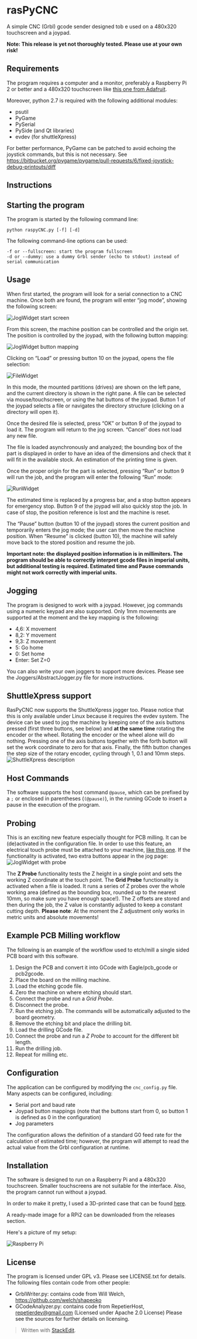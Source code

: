 
rasPyCNC
==========
A simple CNC (Grbl) gcode sender designed tob e used on a 480x320 touchscreen and a joypad.

**Note: This release is yet not thoroughly tested. Please use at your own risk!**

Requirements
------------

The program requires a computer and a monitor, preferably a Raspberry Pi 2 or better and a 480x320 touchscreen like [this one from Adafruit](https://www.adafruit.com/products/2097).

Moreover, python 2.7 is required with the following additional modules:

 - psutil
 - PyGame
 - PySerial
 - PySide (and Qt libraries)
 - evdev (for shuttleXpress)

For better performance, PyGame can be patched to avoid echoing the joystick commands, but this is not necessary. See https://bitbucket.org/pygame/pygame/pull-requests/6/fixed-joystick-debug-printouts/diff

Instructions
------------

Starting the program
--------

The program is started by the following command line:

    python raspyCNC.py [-f] [-d]

The following command-line options can be used:

    -f or --fullscreen: start the program fullscreen
    -d or --dummy: use a dummy Grbl sender (echo to stdout) instead of serial communication

Usage
--------

When first started, the program will look for a serial connection to a CNC machine. Once both are found, the program will enter “jog mode”, showing the following screen:

![JogWidget start screen](http://fsantini.github.com/rasPyCNCController/doc_images/jogwidget_noLoad.jpg)

From this screen, the machine position can be controlled and the origin set. The position is  controlled by the joypad, with the following button mapping:


![JogWidget button mapping](http://fsantini.github.com/rasPyCNCController/doc_images/jogScheme.jpg)

Clicking on “Load” or pressing button 10 on the joypad, opens the file selection:

![FileWidget](http://fsantini.github.com/rasPyCNCController/doc_images/fileWidget.jpg)

In this mode, the mounted partitions (drives) are shown on the left pane, and the current directory is shown in the right pane. A file can be selected via mouse/touchscreen, or using the hat buttons of the joypad. Button 1 of the joypad selects a file or navigates the directory structure (clicking on a directory will open it).

Once the desired file is selected, press “OK” or button 9 of the joypad to load it. The program will return to the jog screen. “Cancel” does not load any new file.

The file is loaded asynchronously and analyzed; the bounding box of the part is displayed in order to have an idea of the dimensions and check that it will fit in the available stock. An estimation of the printing time is given.

Once the proper origin for the part is selected, pressing “Run” or button 9 will run the job, and the program will enter the following “Run” mode:

![RunWidget](http://fsantini.github.com/rasPyCNCController/doc_images/runWidget.jpg)

The estimated time is replaced by a progress bar, and a stop button appears for emergency stop. Button 9 of the joypad will also quickly stop the job. In case of stop, the position reference is lost and the machine is reset.

The “Pause” button (button 10 of the joypad) stores the current position and temporarily enters the jog mode; the user can then move the machine position. When “Resume” is clicked (button 10), the machine will safely move back to the stored position and resume the job.

**Important note: the displayed position information is in millimiters. The program should be able to correctly interpret gcode files in imperial units, but additional testing is required. Estimated time and Pause commands might not work correctly with imperial units.**

Jogging
--------

The program is designed to work with a joypad. However, jog commands using a numeric keypad are also supported. Only 1mm movements are supported at the moment and the key mapping is the following:
 - 4,6: X movement
 - 8,2: Y movement
 - 9,3: Z movement
 - 5: Go home
 - 0: Set home
 - Enter: Set Z=0
 
You can also write your own joggers to support more devices. Please see the Joggers/AbstractJogger.py file for more instructions.

ShuttleXpress support
--------

RasPyCNC now supports the ShuttleXpress jogger too. Please notice that this is only available under Linux because it requires the evdev system.
The device can be used to jog the machine by keeping one of the axis buttons pressed (first three buttons, see below) and **at the same time** rotating the encoder or the wheel. Rotating the encoder or the wheel alone will do nothing.
Pressing one of the axis buttons together with the forth button will set the work coordinate to zero for that axis.
Finally, the fifth button changes the step size of the rotary encoder, cycling through 1, 0.1 and 10mm steps.
![ShuttleXpress description](http://fsantini.github.com/rasPyCNCController/doc_images/jogShuttle_scheme.png)

Host Commands
--------

The software supports the host command `@pause`, which can be prefixed by a `;` or enclosed in parentheses (`(@pause)`), in the running GCode to insert a pause in the execution of the program.

Probing
--------
This is an exciting new feature especially thought for PCB milling. It can be (de)activated in the configuration file.
In order to use this feature, an electrical touch probe must be attached to your machine, [like this one](https://www.shapeoko.com/forum/viewtopic.php?f=4&t=6444&p=50333#p50331).
If the functionality is activated, two extra buttons appear in the jog page:
![JogWidget with probe](http://fsantini.github.com/rasPyCNCController/doc_images/screenshot_with_probe.png)

The **Z Probe** functionality tests the Z height in a single point and sets the working Z coordinate at the touch point.
The **Grid Probe** functionality is activated when a file is loaded. It runs a series of Z probes over the whole working area (defined as the bounding box, rounded up to the nearest 10mm, so make sure you have enough space!). The Z offsets are stored and then during the job, the Z value is constantly adjusted to keep a constant cutting depth.
**Please note**: At the moment the Z adjustment only works in metric units and absolute movements!

Example PCB Milling workflow
--------
The following is an example of the workflow used to etch/mill a single sided PCB board with this software.

 1. Design the PCB and convert it into GCode with Eagle/pcb_gcode or pcb2gcode.
 2. Place the board on the milling machine.
 3. Load the etching gcode file.
 4. Zero the machine on where etching should start.
 5. Connect the probe and run a *Grid Probe*.
 6. Disconnect the probe.
 7. Run the etching job. The commands will be automatically adjusted to the board geometry.
 8. Remove the etching bit and place the drilling bit.
 9. Load the drilling GCode file.
 10. Connect the probe and run a *Z Probe* to account for the different bit length.
 11. Run the drilling job.
 12. Repeat for milling etc.

Configuration
------------

The application can be configured by modifying the `cnc_config.py` file. Many aspects can be configured, including:

 - Serial port and baud rate
 - Joypad button mappings (note that the buttons start from 0, so button 1 is defined as 0 in the configuration)
 - Jog parameters

The configuration allows the definition of a standard G0 feed rate for the calculation of estimated time; however, the program will attempt to read the actual value from the Grbl configuration at runtime.

Installation
------------

The software is designed to run on a Raspberry Pi and a 480x320 touchscreen. Smaller touchscreens are not suitable for the interface. Also, the program cannot run without a joypad.

In order to make it pretty, I used a 3D-printed case that can be found [here](http://www.thingiverse.com/thing:1229473).

A ready-made image for a RPi2 can be downloaded from the releases section.

Here's a picture of my setup:

![Raspberry Pi](http://fsantini.github.com/rasPyCNCController/doc_images/raspberry.jpg)

License
------------

The program is licensed under GPL v3. Please see LICENSE.txt for details.
The following files contain code from other people:
 - GrblWriter.py: contains code from Will Welch, https://github.com/welch/shapeoko
 - GCodeAnalyzer.py: contains code from RepetierHost, repetierdev@gmail.com (Licensed under Apache 2.0 License)
Please see the sources for further details on licensing.

> Written with [StackEdit](https://stackedit.io/).
